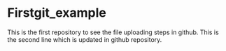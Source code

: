 # Firstgit_example
This is the first repository to see the file uploading steps in github.
This is the second line which is updated in github repository.


